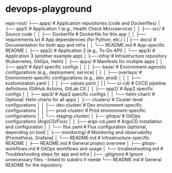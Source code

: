 # devops-playground

repo-root/
├── apps/                    # Application repositories (code and Dockerfiles)
│   ├── app1/               # Application 1 (e.g., Health Check Microservice)
│   │   ├── src/            # Source code
│   │   ├── Dockerfile      # Dockerfile for this app
│   │   ├── requirements.txt # App dependencies (for Python, etc.)
|   |   ├── docs/                   # Documentation for both app and infra
│   │   └── README.md       # App-specific README
│   ├── app2/               # Application 2 (e.g., To-Do API)
│   └── app3/               # Application 3 (another example app)
│
├── infra/                  # Infrastructure repository (Kubernetes, GitOps, Helm)
│   ├── apps/               # Manifests for multiple apps
│   │   ├── app1/           # App1 specific configs
│   │   │   ├── base/       # Environment-agnostic configurations (e.g., deployment, service)
│   │   │   ├── overlays/   # Environment-specific configurations (e.g., dev, prod)
│   │   │   ├── kustomization.yaml
│   │   │   ├── values.yaml
│   |   |   └── ci-cd/      # CI/CD pipeline definitions (GitHub Actions, GitLab CI)
│   │   ├── app2/           # App2 specific configs
│   │   ├── app3/           # App3 specific configs
│   │   └── helm-chart/     # Optional: Helm charts for all apps
│   ├── clusters/           # Cluster-level configurations
│   │   ├── dev-cluster/    # Dev environment-specific configurations
│   │   ├── prod-cluster/   # Prod environment-specific configurations
│   │   └── staging-cluster/
│   ├── gitops/             # GitOps configurations (ArgoCD/Flux)
│   │   ├── argo-cd.yaml    # ArgoCD installation and configuration
│   │   └── flux.yaml       # Flux configuration (optional, depending on tool)
│   ├── monitoring/         # Monitoring and observability (Prometheus, Grafana)
│   └── README.md           # Infrastructure-specific README
│   ├── README.md           # General project overview
│   ├── gitops-workflows.md # GitOps workflows and usage
│   └── troubleshooting.md  # Troubleshooting steps for app and infra
|
├── .gitignore              # Ignore unnecessary files - linked to subdirs if neede
└── README.md               # General README for the repository

